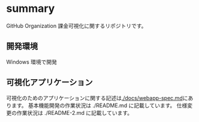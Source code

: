 # summary

GitHub Organization 課金可視化に関するリポジトリです。

## 開発環境

Windows 環境で開発

## 可視化アプリケーション

可視化のためのアプリケーションに関する記述は[./docs/webapp-spec.md](./docs/webapp-spec.md)にあります。
基本機能開発の作業状況は ./README.md に記載しています。
仕様変更の作業状況は ./README-2.md に記載しています。
